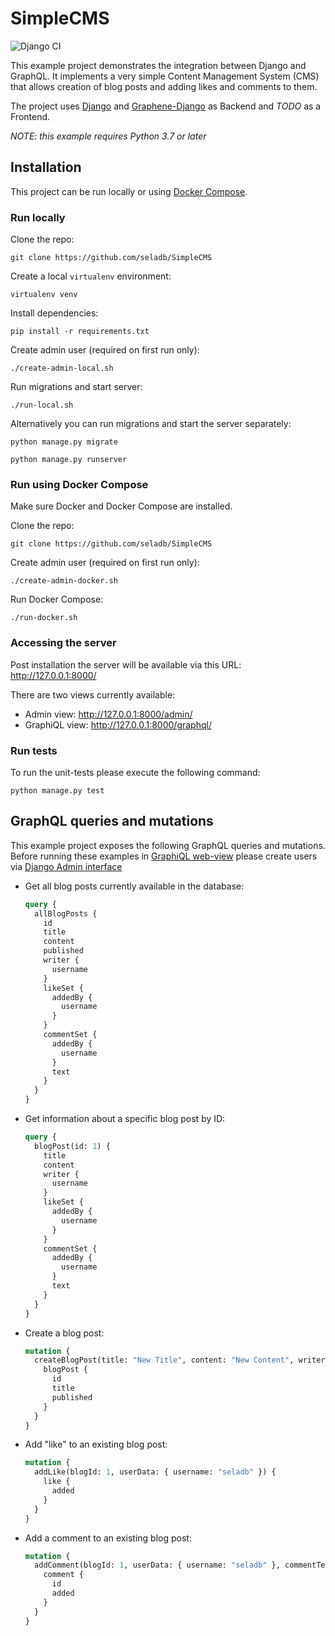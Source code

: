# SimpleCMS

![Django CI](https://github.com/seladb/SimpleCMS/workflows/Django%20CI/badge.svg)

This example project demonstrates the integration between Django and GraphQL.
It implements a very simple Content Management System (CMS) that allows creation of blog posts and adding likes and comments to them.

The project uses [Django](https://www.djangoproject.com/) and [Graphene-Django](https://docs.graphene-python.org/projects/django/en/latest/) as Backend and *TODO* as a Frontend.

*NOTE: this example requires Python 3.7 or later*

## Installation

This project can be run locally or using [Docker Compose](https://docs.docker.com/compose/).

### Run locally

Clone the repo:

```shell
git clone https://github.com/seladb/SimpleCMS
```

Create a local `virtualenv` environment:

```shell
virtualenv venv
```

Install dependencies:

```shell
pip install -r requirements.txt
```

Create admin user (required on first run only):

```shell
./create-admin-local.sh
```

Run migrations and start server:

```shell
./run-local.sh
```

Alternatively you can run migrations and start the server separately:

```shell
python manage.py migrate
```

```shell
python manage.py runserver
```

### Run using Docker Compose

Make sure Docker and Docker Compose are installed.

Clone the repo:

```shell
git clone https://github.com/seladb/SimpleCMS
```

Create admin user (required on first run only):

```shell
./create-admin-docker.sh
```

Run Docker Compose:

```shell
./run-docker.sh
```

### Accessing the server

Post installation the server will be available via this URL: <http://127.0.0.1:8000/>

There are two views currently available:

- Admin view: <http://127.0.0.1:8000/admin/>
- GraphiQL view: <http://127.0.0.1:8000/graphql/>

### Run tests

To run the unit-tests please execute the following command:

```shell
python manage.py test
```

## GraphQL queries and mutations

This example project exposes the following GraphQL queries and mutations. Before running these examples in [GraphiQL web-view](http://127.0.0.1:8000/graphql/) please create users via [Django Admin interface](http://127.0.0.1:8000/admin/)

- Get all blog posts currently available in the database:

  ```graphql
  query {
    allBlogPosts {
      id
      title
      content
      published
      writer {
        username
      }
      likeSet {
        addedBy {
          username
        }
      }
      commentSet {
        addedBy {
          username
        }
        text
      }
    }
  }
  ```

- Get information about a specific blog post by ID:

  ```graphql
  query {
    blogPost(id: 1) {
      title
      content
      writer {
        username
      }
      likeSet {
        addedBy {
          username
        }
      }
      commentSet {
        addedBy {
          username
        }
        text
      }
    }
  }
  ```

- Create a blog post:

  ```graphql
  mutation {
    createBlogPost(title: "New Title", content: "New Content", writerData: { username: "seladb" }) {
      blogPost {
        id
        title
        published
      }
    }
  }
  ```

- Add "like" to an existing blog post:

  ```graphql
  mutation {
    addLike(blogId: 1, userData: { username: "seladb" }) {
      like {
        added
      }
    }
  }
  ```

- Add a comment to an existing blog post:

  ```graphql
  mutation {
    addComment(blogId: 1, userData: { username: "seladb" }, commentText: "NewComment") {
      comment {
        id
        added
      }
    }
  }  
  ```